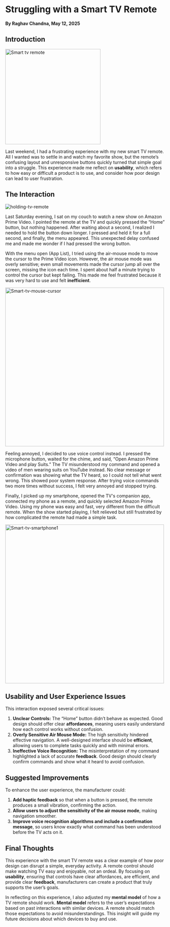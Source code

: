 # Struggling with a Smart TV Remote

**By Raghav Chandna,  May 12, 2025**  

## Introduction

<img src="https://github.com/user-attachments/assets/30cd2e03-6e15-4522-9b83-ca781bafb97c" alt="Smart tv remote" width="300">

Last weekend, I had a frustrating experience with my new smart TV remote. All I wanted was to settle in and watch my favorite show, but the remote’s confusing layout and unresponsive buttons quickly turned that simple goal into a struggle. This experience made me reflect on **usability**, which refers to how easy or difficult a product is to use, and consider how poor design can lead to user frustration.

## The Interaction

![holding-tv-remote](https://github.com/user-attachments/assets/bedcd7f0-9123-44ea-8db4-f52706520097)

Last Saturday evening, I sat on my couch to watch a new show on Amazon Prime Video. I pointed the remote at the TV and quickly pressed the “Home” button, but nothing happened. After waiting about a second, I realized I needed to hold the button down longer. I pressed and held it for a full second, and finally, the menu appeared. This unexpected delay confused me and made me wonder if I had pressed the wrong button.

With the menu open (App List), I tried using the air-mouse mode to move the cursor to the Prime Video icon. However, the air mouse mode was overly sensitive; even small movements made the cursor jump all over the screen, missing the icon each time. I spent about half a minute trying to control the cursor but kept failing. This made me feel frustrated because it was very hard to use and felt **inefficient**.

<img src="https://github.com/user-attachments/assets/966b26a8-27e0-4cce-902d-a722170609ce" alt="Smart-tv-mouse-cursor" width="500">

Feeling annoyed, I decided to use voice control instead. I pressed the microphone button, waited for the chime, and said, “Open Amazon Prime Video and play Suits.” The TV misunderstood my command and opened a video of men wearing suits on YouTube instead. No clear message or confirmation was showing what the TV heard, so I could not tell what went wrong. This showed poor system response. After trying voice commands two more times without success, I felt very annoyed and stopped trying.

Finally, I picked up my smartphone, opened the TV's companion app, connected my phone as a remote, and quickly selected Amazon Prime Video. Using my phone was easy and fast, very different from the difficult remote. When the show started playing, I felt relieved but still frustrated by how complicated the remote had made a simple task.

<img src="https://github.com/user-attachments/assets/af56675a-03dd-4210-bffb-38d1c5bfc40f" alt="Smart-tv-smartphone1" width="500">

## Usability and User Experience Issues
This interaction exposed several critical issues:

1. **Unclear Controls:** The “Home” button didn’t behave as expected. Good design should offer clear **affordances**, meaning users easily understand how each control works without confusion.
2. **Overly Sensitive Air Mouse Mode:** The high sensitivity hindered effective navigation. A well-designed interface should be **efficient**, allowing users to complete tasks quickly and with minimal errors.
3. **Ineffective Voice Recognition:** The misinterpretation of my command highlighted a lack of accurate **feedback**. Good design should clearly confirm commands and show what it heard to avoid confusion.

## Suggested Improvements
To enhance the user experience, the manufacturer could:

1. **Add haptic feedback** so that when a button is pressed, the remote produces a small vibration, confirming the action.
2. **Allow users to adjust the sensitivity of the air mouse mode**, making navigation smoother.
3. **Improve voice recognition algorithms and include a confirmation message**, so users know exactly what command has been understood before the TV acts on it.

## Final Thoughts
This experience with the smart TV remote was a clear example of how poor design can disrupt a simple, everyday activity. A remote control should make watching TV easy and enjoyable, not an ordeal. By focusing on **usability**, ensuring that controls have clear affordances, are efficient, and provide clear **feedback**, manufacturers can create a product that truly supports the user’s goals.

In reflecting on this experience, I also adjusted my **mental model** of how a TV remote should work. **Mental model** refers to the user’s expectations based on past interactions with similar devices. A remote should match those expectations to avoid misunderstandings. This insight will guide my future decisions about which devices to buy and use.
